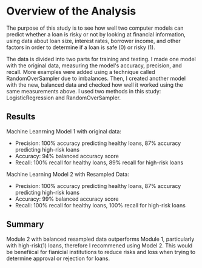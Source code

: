 # Overview of the Analysis

The purpose of this study is to see how well two computer models can predict whether a loan is risky or not by looking at financial information, using data about loan size, interest rates, borrower income, and other factors in order to determine if a loan is safe (0) or risky (1).

The data is divided into two parts for training and testing. I made one model with the original data, measuring the model's accuracy, precision, and recall. More examples were added using a technique called RandomOverSampler due to imbalances. Then, I created another model with the new, balanced data and checked how well it worked using the same measurements above. I used two methods in this study: LogisticRegression and RandomOverSampler.

## Results

Machine Leanrning Model 1 with original data:

* Precision: 100% accuracy predicting healthy loans, 87% accuracy predicting high-risk loans
* Accuracy: 94% balanced accuracy score
* Recall: 100% recall for healthy loans, 89% recall for high-risk loans

Machine Learning Model 2 with Resampled Data:

* Precision: 100% accuracy predicting healthy loans, 87% accuracy predicting high-risk loans
* Accuracy: 99% balanced accuracy score
* Recall: 100% recall for healthy loans, 100% recall for high-risk loans

## Summary

Module 2 with balanced resampled data outperforms Module 1, particularly with high-risk(1) loans, therefore I recommened using Model 2.
This would be benefiical for fianicial institutions to reduce risks and loss when trying to determine approval or rejection for loans. 
